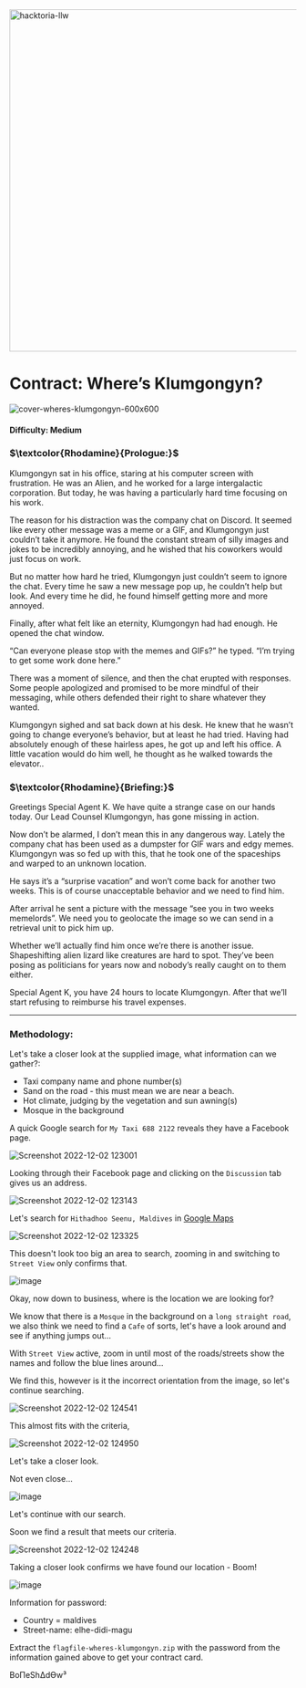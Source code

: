 <img width="600" alt="hacktoria-llw" src="https://user-images.githubusercontent.com/117080369/203552008-2d0e0a07-1815-485b-8f3f-ae7ed7258af8.png">

# Contract: Where’s Klumgongyn?
![cover-wheres-klumgongyn-600x600](https://user-images.githubusercontent.com/117080369/205289219-1228086a-ec09-4faf-999f-d7f91a8cb26d.png)

#### Difficulty: Medium

### **$\textcolor{Rhodamine}{Prologue:}$**
Klumgongyn sat in his office, staring at his computer screen with frustration. He was an Alien, and he worked for a large intergalactic corporation. But today, he was having a particularly hard time focusing on his work.

The reason for his distraction was the company chat on Discord. It seemed like every other message was a meme or a GIF, and Klumgongyn just couldn’t take it anymore. He found the constant stream of silly images and jokes to be incredibly annoying, and he wished that his coworkers would just focus on work.

But no matter how hard he tried, Klumgongyn just couldn’t seem to ignore the chat. Every time he saw a new message pop up, he couldn’t help but look. And every time he did, he found himself getting more and more annoyed.

Finally, after what felt like an eternity, Klumgongyn had had enough. He opened the chat window.

“Can everyone please stop with the memes and GIFs?” he typed. “I’m trying to get some work done here.”

There was a moment of silence, and then the chat erupted with responses. Some people apologized and promised to be more mindful of their messaging, while others defended their right to share whatever they wanted.

Klumgongyn sighed and sat back down at his desk. He knew that he wasn’t going to change everyone’s behavior, but at least he had tried. Having had absolutely enough of these hairless apes, he got up and left his office. A little vacation would do him well, he thought as he walked towards the elevator..

### **$\textcolor{Rhodamine}{Briefing:}$**
Greetings Special Agent K. We have quite a strange case on our hands today. Our Lead Counsel Klumgongyn, has gone missing in action.

Now don’t be alarmed, I don’t mean this in any dangerous way. Lately the company chat has been used as a dumpster for GIF wars and edgy memes. Klumgongyn was so fed up with this, that he took one of the spaceships and warped to an unknown location.

He says it’s a “surprise vacation” and won’t come back for another two weeks. This is of course unacceptable behavior and we need to find him.

After arrival he sent a picture with the message “see you in two weeks memelords”. We need you to geolocate the image so we can send in a retrieval unit to pick him up.

Whether we’ll actually find him once we’re there is another issue. Shapeshifting alien lizard like creatures are hard to spot. They’ve been posing as politicians for years now and nobody’s really caught on to them either.

Special Agent K, you have 24 hours to locate Klumgongyn. After that we’ll start refusing to reimburse his travel expenses.

---

### Methodology:

Let's take a closer look at the supplied image, what information can we gather?:
* Taxi company name and phone number(s)
* Sand on the road - this must mean we are near a beach.
* Hot climate, judging by the vegetation and sun awning(s)
* Mosque in the background  

A quick Google search for `My Taxi 688 2122` reveals they have a Facebook page.

![Screenshot 2022-12-02 123001](https://user-images.githubusercontent.com/117080369/205293393-ce8d70d5-524f-49e7-a002-1f2cec8e3dcc.png)

Looking through their Facebook page and clicking on the `Discussion` tab gives us an address.

![Screenshot 2022-12-02 123143](https://user-images.githubusercontent.com/117080369/205293650-d0208e99-6d73-4052-83d1-9a6a67f9aac6.png)

Let's search for `Hithadhoo Seenu, Maldives` in <a href="https://www.google.com/">Google Maps</a>

![Screenshot 2022-12-02 123325](https://user-images.githubusercontent.com/117080369/205294406-d1b14826-dfa0-46f4-8800-0bd1807117d8.png)

This doesn't look too big an area to search, zooming in and switching to `Street View` only confirms that.

![image](https://user-images.githubusercontent.com/117080369/205294799-fb63011c-8612-4407-ac9a-58037517edaa.png)

Okay, now down to business, where is the location we are looking for?

We know that there is a `Mosque` in the background on a `long straight road`, we also think we need to find a `Cafe` of sorts, let's have a look around and see if anything jumps out...

With `Street View` active, zoom in until most of the roads/streets show the names and follow the blue lines around...

We find this, however is it the incorrect orientation from the image, so let's continue searching.

![Screenshot 2022-12-02 124541](https://user-images.githubusercontent.com/117080369/205296095-364da88f-4c4e-4ab2-a7f5-d49e664021b4.png)

This almost fits with the criteria, 

![Screenshot 2022-12-02 124950](https://user-images.githubusercontent.com/117080369/205296867-c781e642-3e01-4fb7-b418-131c98c380f8.png)

Let's take a closer look.

Not even close...

![image](https://user-images.githubusercontent.com/117080369/205297191-a82e9b92-f63d-4e9e-a700-5cc9ac53e798.png)

Let's continue with our search.

Soon we find a result that meets our criteria.

![Screenshot 2022-12-02 124248](https://user-images.githubusercontent.com/117080369/205295682-a07d10d5-b8eb-4a32-8ecb-c27bad9a1097.png)

Taking a closer look confirms we have found our location - Boom!

![image](https://user-images.githubusercontent.com/117080369/205297846-1b67ab0c-4e07-4cf9-8fcd-b7f6cf96ac73.png)

Information for password:
* Country = maldives
* Street-name: elhe-didi-magu

Extract the `flagfile-wheres-klumgongyn.zip` with the password from the information gained above to get your contract card.


BoΠeShΔdϴw³
